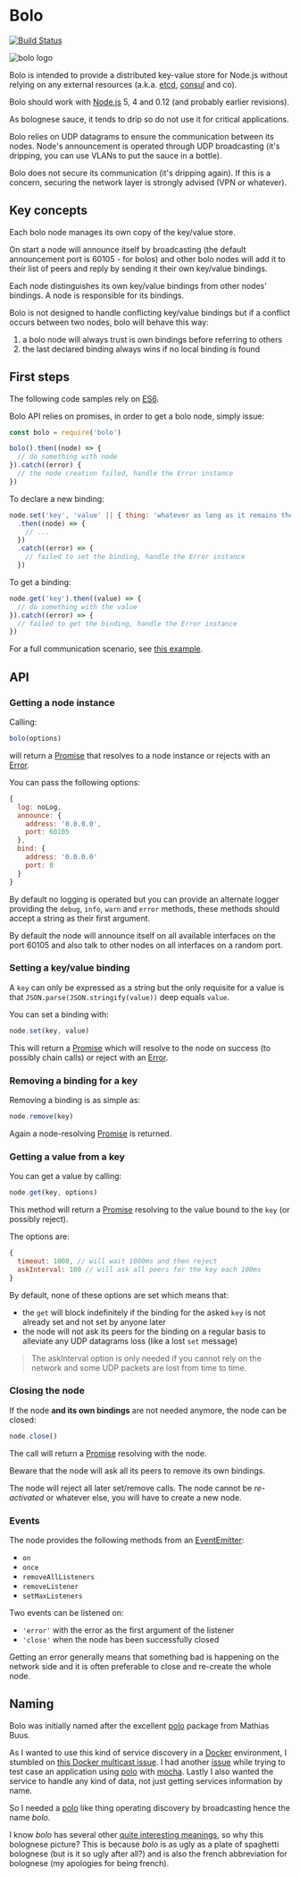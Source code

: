 # Bolo

[![Build Status](https://travis-ci.org/gautaz/bolo.svg?branch=master)](https://travis-ci.org/gautaz/bolo)

![bolo logo](bolo.jpg)

Bolo is intended to provide a distributed key-value store for Node.js without relying on any external resources (a.k.a. [etcd](https://coreos.com/etcd/), [consul](https://www.consul.io/) and co).

Bolo should work with [Node.js](https://nodejs.org) 5, 4 and 0.12 (and probably earlier revisions).

As bolognese sauce, it tends to drip so do not use it for critical applications.

Bolo relies on UDP datagrams to ensure the communication between its nodes. Node's announcement is operated through UDP broadcasting (it's dripping, you can use VLANs to put the sauce in a bottle).

Bolo does not secure its communication (it's dripping again). If this is a concern, securing the network layer is strongly advised (VPN or whatever).

## Key concepts

Each bolo node manages its own copy of the key/value store.

On start a node will announce itself by broadcasting (the default announcement port is 60105 - for bolos) and other bolo nodes will add it to their list of peers and reply by sending it their own key/value bindings.

Each node distinguishes its own key/value bindings from other nodes' bindings. A node is responsible for its bindings.

Bolo is not designed to handle conflicting key/value bindings but if a conflict occurs between two nodes, bolo will behave this way:

1. a bolo node will always trust is own bindings before referring to others
2. the last declared binding always wins if no local binding is found

## First steps

The following code samples rely on [ES6](http://www.ecma-international.org/ecma-262/6.0/index.html).

Bolo API relies on promises, in order to get a bolo node, simply issue:

```javascript
const bolo = require('bolo')

bolo().then((node) => {
  // do something with node
}).catch((error) {
  // the node creation failed, handle the Error instance
})
```

To declare a new binding:

```javascript
node.set('key', 'value' || { thing: 'whatever as long as it remains the same after a JSON.parse(JSON.stringify(thing))')
  .then((node) => {
    // ...
  })
  .catch((error) => {
    // failed to set the binding, handle the Error instance
  })
```

To get a binding:

```javascript
node.get('key').then((value) => {
  // do something with the value
}).catch((error) => {
  // failed to get the binding, handle the Error instance
})
```

For a full communication scenario, see [this example](example/monoprocess.js).

## API

### Getting a node instance

Calling:

```javascript
bolo(options)
```

will return a [Promise][2] that resolves to a node instance or rejects with an [Error][1].

You can pass the following options:

```javascript
{
  log: noLog,
  announce: {
    address: '0.0.0.0',
    port: 60105
  },
  bind: {
    address: '0.0.0.0'
    port: 0
  }
}
```

By default no logging is operated but you can provide an alternate logger providing the `debug`, `info`, `warn` and `error` methods, these methods should accept a string as their first argument.

By default the node will announce itself on all available interfaces on the port 60105 and also talk to other nodes on all interfaces on a random port.

### Setting a key/value binding

A `key` can only be expressed as a string but the only requisite for a value is that `JSON.parse(JSON.stringify(value))` deep equals `value`.

You can set a binding with:

```javascript
node.set(key, value)
```

This will return a [Promise][2] which will resolve to the node on success (to possibly chain calls) or reject with an [Error][1].

### Removing a binding for a key

Removing a binding is as simple as:

```javascript
node.remove(key)
```

Again a node-resolving [Promise][2] is returned.

### Getting a value from a key

You can get a value by calling:

```javascript
node.get(key, options)
```

This method will return a [Promise][2] resolving to the value bound to the `key` (or possibly reject).

The options are:

```javascript
{
  timeout: 1000, // will wait 1000ms and then reject
  askInterval: 100 // will ask all peers for the key each 100ms
}
```

By default, none of these options are set which means that:

- the `get` will block indefinitely if the binding for the asked `key` is not already set and not set by anyone later
- the node will not ask its peers for the binding on a regular basis to alleviate any UDP datagrams loss (like a lost `set` message)

> The askInterval option is only needed if you cannot rely on the network and some UDP packets are lost from time to time.

### Closing the node

If the node **and its own bindings** are not needed anymore, the node can be closed:

```javascript
node.close()
```

The call will return a [Promise][2] resolving with the node.

Beware that the node will ask all its peers to remove its own bindings.

The node will reject all later set/remove calls.
The node cannot be *re-activated* or whatever else, you will have to create a new node.

### Events

The node provides the following methods from an [EventEmitter](https://nodejs.org/api/events.html#events_class_eventemitter):

- `on`
- `once`
- `removeAllListeners`
- `removeListener`
- `setMaxListeners`

Two events can be listened on:

- `'error'` with the error as the first argument of the listener
- `'close'` when the node has been successfully closed

Getting an error generally means that something bad is happening on the network side and it is often preferable to close and re-create the whole node.

## Naming

Bolo was initially named after the excellent [polo][3] package from Mathias Buus.

As I wanted to use this kind of service discovery in a [Docker](https://www.docker.com/) environment, I stumbled on [this Docker multicast issue]( https://github.com/docker/docker/issues/3043).
I had another [issue](https://github.com/mafintosh/polo/issues/28) while trying to test case an application using [polo][3] with [mocha](https://github.com/mochajs/mocha).
Lastly I also wanted the service to handle any kind of data, not just getting services information by name.

So I needed a [polo][3] like thing operating discovery by broadcasting hence the name *bolo*.

I know *bolo* has several other [quite interesting meanings](https://en.wikipedia.org/wiki/Bolo), so why this bolognese picture?
This is because *bolo* is as ugly as a plate of spaghetti bolognese (but is it so ugly after all?) and is also the french abbreviation for bolognese (my apologies for being french).

[1]: https://developer.mozilla.org/en-US/docs/Web/JavaScript/Reference/Global_Objects/Error
[2]: https://promisesaplus.com/
[3]: https://github.com/mafintosh/polo
